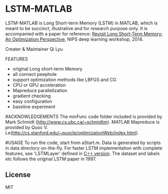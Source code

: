 # LSTM-MATLAB

LSTM-MATLAB is Long Short-term Memory (LSTM) in MATLAB, which is meant to be succinct, illustrative and for research purpose only. It is accompanied with a paper for reference: [Revisit Long Short-Term Memory: An Optimization Perspective], NIPS deep learning workshop, 2014. 

Creater & Maintainer
Qi Lyu

FEATURES
  - original Long short-term Memory
  - all connect peephole
  - support optimization methods like LBFGS and CG
  - CPU or GPU acceleration
  - Mapreduce parallelization
  - gradient checking
  - easy configuration 
  - baseline experiment
 


#ACKNOWLEDGEMENTS
The minFunc code folder included is provided by Mark Schmidt (http://www.cs.ubc.ca/~schmidtm).
MATLAB Mapreduce is provided by Quoc V. Le(http://cs.stanford.edu/~quocle/optimizationWeb/index.html). 
  
#USAGE
To run the code, start from aStart.m. Data is generated by scripts in data directory on-the-fly. For faster LSTM implementation with complete features, see 'LSTMLayer' defined in [C++ version].
The dataset and labels etc follows the original LSTM paper in 1997.

License
----
MIT


[Revisit Long Short-Term Memory: An Optimization Perspective]:http://ml.cs.tsinghua.edu.cn/~jun/pub/lstm-parallel.pdf
[C++ version]:https://github.com/huashiyiqike/NETLAB/blob/master/layernet/core/layer-inl.hpp
